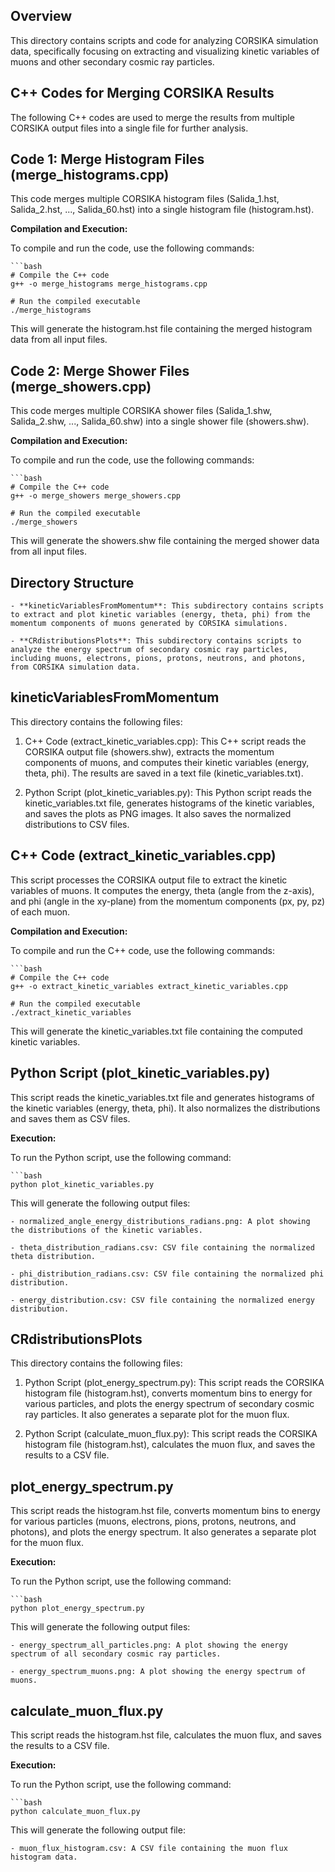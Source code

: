 ## Overview

This directory contains scripts and code for analyzing CORSIKA simulation data, specifically focusing on extracting and visualizing kinetic variables of muons and other secondary cosmic ray particles.

## C++ Codes for Merging CORSIKA Results
The following C++ codes are used to merge the results from multiple CORSIKA output files into a single file for further analysis.

## **Code 1: Merge Histogram Files (merge_histograms.cpp)**
This code merges multiple CORSIKA histogram files (Salida_1.hst, Salida_2.hst, ..., Salida_60.hst) into a single histogram file (histogram.hst).

**Compilation and Execution:**

To compile and run the code, use the following commands:

    ```bash
    # Compile the C++ code
    g++ -o merge_histograms merge_histograms.cpp

    # Run the compiled executable
    ./merge_histograms

This will generate the histogram.hst file containing the merged histogram data from all input files.

## **Code 2: Merge Shower Files (merge_showers.cpp)**
This code merges multiple CORSIKA shower files (Salida_1.shw, Salida_2.shw, ..., Salida_60.shw) into a single shower file (showers.shw).

**Compilation and Execution:**

To compile and run the code, use the following commands:

    ```bash
    # Compile the C++ code
    g++ -o merge_showers merge_showers.cpp

    # Run the compiled executable
    ./merge_showers

This will generate the showers.shw file containing the merged shower data from all input files.


## Directory Structure
    - **kineticVariablesFromMomentum**: This subdirectory contains scripts to extract and plot kinetic variables (energy, theta, phi) from the momentum components of muons generated by CORSIKA simulations.

    - **CRdistributionsPlots**: This subdirectory contains scripts to analyze the energy spectrum of secondary cosmic ray particles, including muons, electrons, pions, protons, neutrons, and photons, from CORSIKA simulation data.

## kineticVariablesFromMomentum
This directory contains the following files:

1. C++ Code (extract_kinetic_variables.cpp): This C++ script reads the CORSIKA output file (showers.shw), extracts the momentum components of muons, and computes their kinetic variables (energy, theta, phi). The results are saved in a text file (kinetic_variables.txt).

2. Python Script (plot_kinetic_variables.py): This Python script reads the kinetic_variables.txt file, generates histograms of the kinetic variables, and saves the plots as PNG images. It also saves the normalized distributions to CSV files.

## C++ Code (extract_kinetic_variables.cpp)
This script processes the CORSIKA output file to extract the kinetic variables of muons. It computes the energy, theta (angle from the z-axis), and phi (angle in the xy-plane) from the momentum components (px, py, pz) of each muon.

**Compilation and Execution:**

To compile and run the C++ code, use the following commands:

    ```bash
    # Compile the C++ code
    g++ -o extract_kinetic_variables extract_kinetic_variables.cpp

    # Run the compiled executable
    ./extract_kinetic_variables

This will generate the kinetic_variables.txt file containing the computed kinetic variables.

## Python Script (plot_kinetic_variables.py)

This script reads the kinetic_variables.txt file and generates histograms of the kinetic variables (energy, theta, phi). It also normalizes the distributions and saves them as CSV files.

**Execution:**

To run the Python script, use the following command:

    ```bash
    python plot_kinetic_variables.py

This will generate the following output files:

    - normalized_angle_energy_distributions_radians.png: A plot showing the distributions of the kinetic variables.

    - theta_distribution_radians.csv: CSV file containing the normalized theta distribution.

    - phi_distribution_radians.csv: CSV file containing the normalized phi distribution.

    - energy_distribution.csv: CSV file containing the normalized energy distribution.

## CRdistributionsPlots

This directory contains the following files:

1. Python Script (plot_energy_spectrum.py): This script reads the CORSIKA histogram file (histogram.hst), converts momentum bins to energy for various particles, and plots the energy spectrum of secondary cosmic ray particles. It also generates a separate plot for the muon flux.

2. Python Script (calculate_muon_flux.py): This script reads the CORSIKA histogram file (histogram.hst), calculates the muon flux, and saves the results to a CSV file.

## plot_energy_spectrum.py
This script reads the histogram.hst file, converts momentum bins to energy for various particles (muons, electrons, pions, protons, neutrons, and photons), and plots the energy spectrum. It also generates a separate plot for the muon flux.

**Execution:**

To run the Python script, use the following command:

    ```bash
    python plot_energy_spectrum.py

This will generate the following output files:

    - energy_spectrum_all_particles.png: A plot showing the energy spectrum of all secondary cosmic ray particles.

    - energy_spectrum_muons.png: A plot showing the energy spectrum of muons.

## calculate_muon_flux.py
This script reads the histogram.hst file, calculates the muon flux, and saves the results to a CSV file.

**Execution:**

To run the Python script, use the following command:

    ```bash
    python calculate_muon_flux.py

This will generate the following output file:

    - muon_flux_histogram.csv: A CSV file containing the muon flux histogram data.